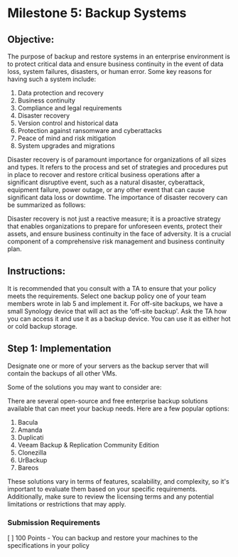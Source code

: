 # Milestone 5: Backup Systems

## Objective:

The purpose of backup and restore systems in an enterprise environment is to protect critical data and ensure business continuity in the event of data loss, system failures, disasters, or human error. Some key reasons for having such a system include:

1. Data protection and recovery
2. Business continuity
3. Compliance and legal requirements
4. Disaster recovery
5. Version control and historical data
6. Protection against ransomware and cyberattacks
7. Peace of mind and risk mitigation
8. System upgrades and migrations

Disaster recovery is of paramount importance for organizations of all sizes and types. It refers to the process and set of strategies and procedures put in place to recover and restore critical business operations after a significant disruptive event, such as a natural disaster, cyberattack, equipment failure, power outage, or any other event that can cause significant data loss or downtime. The importance of disaster recovery can be summarized as follows:

Disaster recovery is not just a reactive measure; it is a proactive strategy that enables organizations to prepare for unforeseen events, protect their assets, and ensure business continuity in the face of adversity. It is a crucial component of a comprehensive risk management and business continuity plan.

## Instructions:

It is recommended that you consult with a TA to ensure that your policy meets the requirements. Select one backup policy one of your team members wrote in lab 5 and implement it. For off-site backups, we have a small Synology device that will act as the 'off-site backup'. Ask the TA how you can access it and use it as a backup device. You can use it as either hot or cold backup storage.

## Step 1: Implementation

Designate one or more of your servers as the backup server that will contain the backups of all other VMs.

Some of the solutions you may want to consider are:

There are several open-source and free enterprise backup solutions available that can meet your backup needs. Here are a few popular options:

1. Bacula
2. Amanda
3. Duplicati
4. Veeam Backup & Replication Community Edition
5. Clonezilla
6. UrBackup
7. Bareos

These solutions vary in terms of features, scalability, and complexity, so it's important to evaluate them based on your specific requirements. Additionally, make sure to review the licensing terms and any potential limitations or restrictions that may apply.

### Submission Requirements

[ ] 100 Points - You can backup and restore your machines to the specifications in your policy
